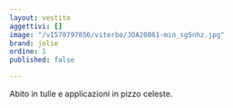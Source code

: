 ```yaml
---
layout: vestito
aggettivi: []
image: "/v1570797856/viterbo/JOA20861-min_sg5nhz.jpg"
brand: jolie
ordine: 1
published: false

---
```

Abito in tulle e applicazioni in pizzo celeste.